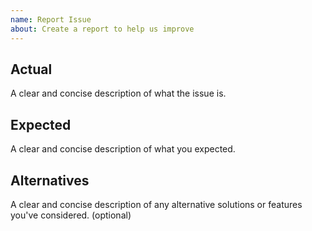 ```yaml
---
name: Report Issue
about: Create a report to help us improve
---
```


Actual
------

A clear and concise description of what the issue is.



Expected
--------

A clear and concise description of what you expected.



Alternatives
------------

A clear and concise description of any alternative solutions or features you've
considered. (optional)
